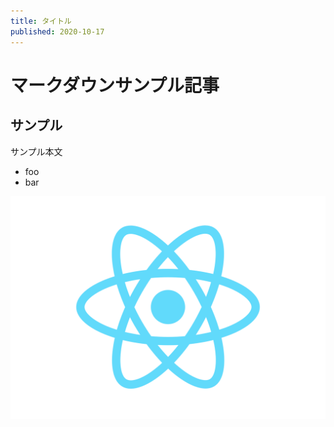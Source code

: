 ```yaml
---
title: タイトル
published: 2020-10-17
---
```


# マークダウンサンプル記事

## サンプル

サンプル本文

- foo
- bar

![ImageSample](./images/React-icon.svg)
